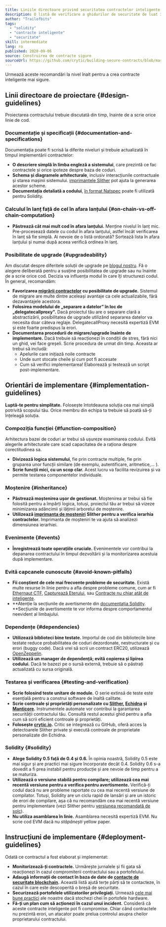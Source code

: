 ```yaml
---
title: Liniile directoare privind securitatea contractelor inteligente
description: O listă de verificare a ghidurilor de securitate de luat în considerare la construirea aplicației dapp
author: "Trailofbits"
tags:
  - "solidity"
  - "contracte inteligente"
  - "securitate"
skill: intermediate
lang: ro
published: 2020-09-06
source: Construirea de contracte sigure
sourceUrl: https://github.com/crytic/building-secure-contracts/blob/master/development-guidelines/guidelines.md
---
```


Urmează aceste recomandări la nivel înalt pentru a crea contracte inteligente mai sigure.

## Linii directoare de proiectare \{#design-guidelines}

Proiectarea contractului trebuie discutată din timp, înainte de a scrie orice linie de cod.

### Documentație și specificații \{#documentation-and-specifications}

Documentația poate fi scrisă la diferite niveluri și trebuie actualizată în timpul implementării contractelor:

- **O descriere simplă în limba engleză a sistemului**, care prezintă ce fac contractele și orice ipoteze despre baza de coduri.
- **Schema și diagramele arhitecturale**, inclusiv interacțiunile contractuale și starea mașinii sistemului. [imprimantele Slither](https://github.com/crytic/slither/wiki/Printer-documentation) pot ajuta la generarea acestor scheme.
- **Documentația detaliată a codului**, [în format Natspec](https://solidity.readthedocs.io/en/develop/natspec-format.html) poate fi utilizată pentru Solidity.

### Calculul în lanț față de cel în afara lanțului \{#on-chain-vs-off-chain-computation}

- **Păstrează cât mai mult cod în afara lanțului.** Menține nivelul în lanț mic. Pre-procesează datele cu codul în afara lanțului, astfel încât verificarea în lanț să fie simplă. Ai nevoie de o listă ordonată? Sortează lista în afara lanțului și numai după aceea verifică ordinea în lanț.

### Posibilitate de upgrade \{#upgradeability}

Am discutat despre diferitele soluții de upgrade pe [blogul nostru](https://blog.trailofbits.com/2018/09/05/contract-upgrade-anti-patterns/). Fă o alegere deliberată pentru a susține posibilitatea de upgrade sau nu înainte de a scrie orice cod. Decizia va influența modul în care îți structurezi codul. În general, recomandăm:

- **Favorizarea [migrării contractelor](https://blog.trailofbits.com/2018/10/29/how-contract-migration-works/) cu posibilitate de upgrade.** Sistemul de migrare are multe dintre aceleași avantaje ca cele actualizabile, fără dezavantajele acestora.
- **Folosirea modelului de „separare a datelor” în loc de „delegatecallproxy".** Dacă proiectul tău are o separare clară a abstractizării, posibilitatea de upgrade utilizând separarea datelor va necesita doar câteva reglaje. DelegatecallProxy necesită expertiză EVM și este foarte predispus la erori.
- **Documentarea procedurii de migrare/upgrade înainte de implementare.** Dacă trebuie să reacționezi în condiții de stres, fără nici un ghid, vei face greșeli. Scrie procedura de urmat din timp. Aceasta ar trebui să includă:
  - Apelurile care inițiază noile contracte
  - Unde sunt stocate cheile și cum pot fi accesate
  - Cum să verifici implementarea! Elaborează și testează un script post-implementare.

## Orientări de implementare \{#implementation-guidelines}

**Luptă-te pentru simplitate.** Folosește întotdeauna soluția cea mai simplă potrivită scopului tău. Orice membru din echipa ta trebuie să poată să-ți înțeleagă soluția.

### Compoziția funcției \{#function-composition}

Arhitectura bazei de coduri ar trebui să ușureze examinarea codului. Evită alegerile arhitecturale care scad capacitatea de a raționa despre corectitudinea sa.

- **Divizează logica sistemului**, fie prin contracte multiple, fie prin gruparea unor funcții similare (de exemplu, autentificare, aritmetice,... ).
- **Scrie funcții mici, cu un scop clar.** Acest lucru va facilita revizuirea și va permite testarea componentelor individuale.

### Moștenire \{#inheritance}

- **Păstrează moștenirea ușor de gestionat.** Moștenirea ar trebui să fie folosită pentru a împărți logica, totuși, proiectul tău ar trebui să vizeze minimizarea adâncimii și lățimii arborelui de moștenire.
- **Utilizează [imprimanta de moșteniri](https://github.com/crytic/slither/wiki/Printer-documentation#inheritance-graph) Slither pentru a verifica ierarhia contractelor.** Imprimanta de moșteniri te va ajuta să analizezi dimensiunea ierarhiei.

### Evenimente \{#events}

- **Înregistrează toate operațiile cruciale.** Evenimentele vor contribui la depanarea contractului în timpul dezvoltării și la monitorizarea acestuia după implementare.

### Evită capcanele cunoscute \{#avoid-known-pitfalls}

- **Fii conștient de cele mai frecvente probleme de securitate.** Există multe resurse în linie pentru a afla despre probleme comune, cum ar fi [Ethernaut CTF](https://ethernaut.openzeppelin.com/), [Capturează Eterului](https://capturetheether.com/), sau [Contracte nu chiar atât de inteligente](https://github.com/crytic/not-so-smart-contracts/).
- **Atenție la secțiunile de avertismente din [documentația Solidity](https://solidity.readthedocs.io/en/latest/). **Secțiunile de avertismente te vor informa despre comportamentul neevident al limbajului.

### Dependențe \{#dependencies}

- **Utilizează biblioteci bine testate.** Importul de cod din bibliotecile bine testate reduce probabilitatea de coduri dezordonate, nestructurate și cu erori (buggy code). Dacă vrei să scrii un contract ERC20, utilizează [OpenZeppelin](https://github.com/OpenZeppelin/openzeppelin-contracts/tree/master/contracts/token/ERC20).
- **Utilizează un manager de dependență; evită copierea și lipirea codului.** Dacă te bazezi pe o sursă externă, trebuie să o păstrați actualizată cu sursa originală.

### Testarea și verificarea \{#testing-and-verification}

- **Scrie folosind teste unitare de module.** O serie extinsă de teste este esențială pentru a construi software de înaltă calitate.
- **Scrie controale și proprietăți personalizate cu [Slither](https://github.com/crytic/slither), [Echidna](https://github.com/crytic/echidna) și [Manticore](https://github.com/trailofbits/manticore).** Instrumentele automate vor contribui la garantarea securității contractului tău. Consultă restul acestui ghid pentru a afla cum să scrii eficient controale și proprietăți.
- **Folosește [crytic.io](https://crytic.io/).** Critic se integrează cu GitHub, oferă acces la detectoarele Slither private și execută controale de proprietate personalizate din Echidna.

### Solidity \{#solidity}

- **Alege Solidity 0.5 față de 0.4 și 0.6.** În opinia noastră, Solidity 0.5 este mai sigur și are practici mai sigure încorporate decât 0.4. Solidity 0.6 s-a dovedit a fi prea instabil pentru producție și are nevoie de timp pentru a se maturiza.
- **Utilizează o versiune stabilă pentru compilare; utilizează cea mai recentă versiune pentru a verifica pentru avertismente.** Verifică-ți codul dacă nu are probleme raportate cu cea mai recentă versiune de compilator. Totuși, Solidity are un ciclu rapid de lansări și are un istoric de erori de compilare, așa că nu recomandăm cea mai recentă versiune pentru implementare (vezi Slither pentru [versiunea recomandată de solc](https://github.com/crytic/slither/wiki/Detector-Documentation#recommendation-33)).
- **Nu utiliza asamblarea în linie.** Asamblarea necesită expertiză EVM. Nu scrie cod EVM dacă nu _stăpânești_ yellow paper.

## Instrucțiuni de implementare \{#deployment-guidelines}

Odată ce contractul a fost elaborat și implementat:

- **Monitorizează-ți contractele.** Urmărește jurnalele și fii gata să reacționezi în cazul compromiterii contractului sau a portofelului.
- **Adaugă informații de contact în baza de date de [contacte de securitate blockchain](https://github.com/crytic/blockchain-security-contacts).** Această listă ajută terțe părți să te contacteze, în cazul în care este descoperită o breșă de securitate.
- **Securizează portofelele utilizatorilor privilegiați.** Urmează [cele mai bune practici](https://blog.trailofbits.com/2018/11/27/10-rules-for-the-secure-use-of-cryptocurrency-hardware-wallets/) ale noastre dacă stochezi chei în portofele hardware.
- **Fă-ți un plan cum să acționezi în cazul unui incident.** Consideră că aceste contracte inteligente pot fi compromise. Chiar când contractele nu prezintă erori, un atacator poate prelua controlul asupra cheilor proprietarului contractului.
